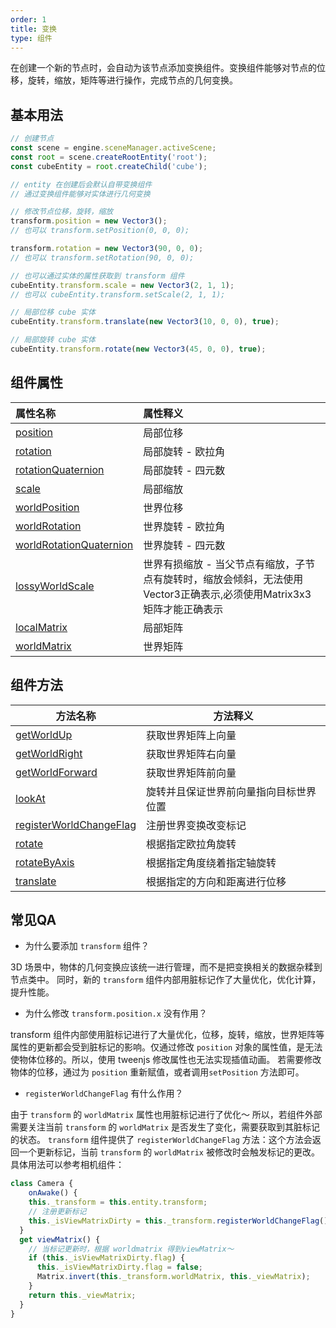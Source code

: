 ```yaml
---
order: 1
title: 变换
type: 组件
---
```


在创建一个新的节点时，会自动为该节点添加变换组件。变换组件能够对节点的位移，旋转，缩放，矩阵等进行操作，完成节点的几何变换。

<playground src="transform-basic.ts"></playground>

## 基本用法
```typescript
// 创建节点
const scene = engine.sceneManager.activeScene;
const root = scene.createRootEntity('root');
const cubeEntity = root.createChild('cube');

// entity 在创建后会默认自带变换组件
// 通过变换组件能够对实体进行几何变换

// 修改节点位移，旋转，缩放
transform.position = new Vector3();
// 也可以 transform.setPosition(0, 0, 0);

transform.rotation = new Vector3(90, 0, 0);
// 也可以 transform.setRotation(90, 0, 0);

// 也可以通过实体的属性获取到 transform 组件
cubeEntity.transform.scale = new Vector3(2, 1, 1);
// 也可以 cubeEntity.transform.setScale(2, 1, 1);

// 局部位移 cube 实体
cubeEntity.transform.translate(new Vector3(10, 0, 0), true);

// 局部旋转 cube 实体
cubeEntity.transform.rotate(new Vector3(45, 0, 0), true);

```


## 组件属性
| 属性名称 | 属性释义 |
| :--- | :--- |
| [position](${api}core/Transform#position) | 局部位移 |
| [rotation](${api}core/Transform#rotation) | 局部旋转 - 欧拉角 |
| [rotationQuaternion](${api}core/Transform#rotationquaternion) | 局部旋转 - 四元数 |
| [scale](${api}core/Transform#scale) | 局部缩放 |
| [worldPosition](${api}core/Transform#worldPosition) | 世界位移 |
| [worldRotation](${api}core/Transform#worldRotation) | 世界旋转 - 欧拉角 |
| [worldRotationQuaternion](${api}core/Transform#worldRotationQuaternion) | 世界旋转 - 四元数 |
| [lossyWorldScale](${api}core/Transform#lossyWorldScale) | 世界有损缩放 - 当父节点有缩放，子节点有旋转时，缩放会倾斜，无法使用Vector3正确表示,必须使用Matrix3x3矩阵才能正确表示 |
| [localMatrix](${api}core/Transform#localMatrix) | 局部矩阵 |
| [worldMatrix](${api}core/Transform#worldMatrix) | 世界矩阵 |



## 组件方法
| 方法名称 | 方法释义 |
| --- | --- |
| [getWorldUp](${api}core/Transform#getWorldUp) | 获取世界矩阵上向量 |
| [getWorldRight](${api}core/Transform#getWorldRight) | 获取世界矩阵右向量 |
| [getWorldForward](${api}core/Transform#getWorldForward) | 获取世界矩阵前向量 |
| [lookAt](${api}core/Transform#lookAt) | 旋转并且保证世界前向量指向目标世界位置 |
| [registerWorldChangeFlag](${api}core/Transform#registerWorldChangeFlag) | 注册世界变换改变标记 |
| [rotate](${api}core/Transform#rotate) | 根据指定欧拉角旋转 |
| [rotateByAxis](${api}core/Transform#rotateByAxis) | 根据指定角度绕着指定轴旋转 |
| [translate](${api}core/Transform#translate) | 根据指定的方向和距离进行位移 |



## 常见QA

- 为什么要添加 `transform` 组件？



3D 场景中，物体的几何变换应该统一进行管理，而不是把变换相关的数据杂糅到节点类中。
同时，新的 `transform` 组件内部用脏标记作了大量优化，优化计算，提升性能。
​


- 为什么修改 `transform.position.x` 没有作用？

transform 组件内部使用脏标记进行了大量优化，位移，旋转，缩放，世界矩阵等属性的更新都会受到脏标记的影响。仅通过修改 `position` 对象的属性值，是无法使物体位移的。所以，使用 tweenjs 修改属性也无法实现插值动画。
若需要修改物体的位移，通过为 `position` 重新赋值，或者调用`setPosition` 方法即可。


- `registerWorldChangeFlag` 有什么作用？

由于 `transform` 的 `worldMatrix` 属性也用脏标记进行了优化～ 
所以，若组件外部需要关注当前 `transform` 的 `worldMatrix` 是否发生了变化，需要获取到其脏标记的状态。
`transform` 组件提供了 `registerWorldChangeFlag` 方法：这个方法会返回一个更新标记，当前 `transform` 的 `worldMatrix` 被修改时会触发标记的更改。具体用法可以参考相机组件：

```typescript
class Camera {
	onAwake() {
  	this._transform = this.entity.transform;
    // 注册更新标记
    this._isViewMatrixDirty = this._transform.registerWorldChangeFlag();
  }
  get viewMatrix() {
    // 当标记更新时，根据 worldmatrix 得到viewMatrix～
  	if (this._isViewMatrixDirty.flag) {
      this._isViewMatrixDirty.flag = false;
      Matrix.invert(this._transform.worldMatrix, this._viewMatrix);
    }
    return this._viewMatrix;
  }
}
```

